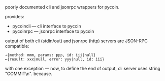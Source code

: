 poorly documented cli and jsonrpc wrappers for pycoin.

provides:
 + pycoincli — cli interface to pycoin
 + pycoinrpc — jsonrpc interface to pycoin

output of both cli (stdin/out) and jsonrpc (http) servers
are JSON-RPC compatible: 

```
→{method: mmm, params: ppp, id: iii|null}
←{result: xxx|null, error: yyy|null, id: iii}
```

with one exception — now, to define the end of output, cli
server uses string "COMMIT\n". because.
